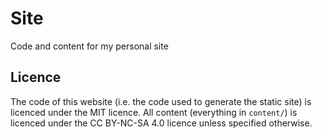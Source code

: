 # Site

Code and content for my personal site

## Licence

The code of this website (i.e. the code used to generate the static site) is licenced under the MIT licence. All content (everything in `content/`) is licenced under the CC BY-NC-SA 4.0 licence unless specified otherwise.
